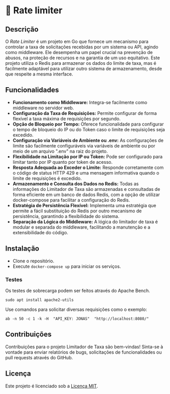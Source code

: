 <!-- Jonas Borges L Moraes -->
<!-- jonasleo92@yahoo.com.br -->

# 🚀 Rate limiter

## Descrição

O _Rate Limiter_ é um projeto em Go que fornece um mecanismo para controlar a taxa de solicitações recebidas por um sistema ou API, agindo como middleware. Ele desempenha um papel crucial na prevenção de abusos, na proteção de recursos e na garantia de um uso equitativo. Este projeto utiliza o Redis para armazenar os dados do limite de taxa, mas é facilmente adaptável para utilizar outro sistema de armazenamento, desde que respeite a mesma interface.

## Funcionalidades

- **Funcionamento como Middleware:** Integra-se facilmente como middleware no servidor web.
- **Configuração da Taxa de Requisições:** Permite configurar de forma flexível a taxa máxima de requisições por segundo.
- **Opção de Bloqueio por Tempo:** Oferece funcionalidade para configurar o tempo de bloqueio do IP ou do Token caso o limite de requisições seja excedido.
- **Configuração via Variáveis de Ambiente ou .env:** As configurações de limite são facilmente configuráveis via variáveis de ambiente ou por meio de um arquivo ".env" na raiz do projeto.
- **Flexibilidade na Limitação por IP ou Token:** Pode ser configurado para limitar tanto por IP quanto por token de acesso.
- **Resposta Adequada ao Exceder o Limite:** Responde corretamente com o código de status HTTP 429 e uma mensagem informativa quando o limite de requisições é excedido.
- **Armazenamento e Consulta dos Dados no Redis:** Todas as informações do Limitador de Taxa são armazenadas e consultadas de forma eficiente em um banco de dados Redis, com a opção de utilizar docker-compose para facilitar a configuração do Redis.
- **Estratégia de Persistência Flexível:** Implementa uma estratégia que permite a fácil substituição do Redis por outro mecanismo de persistência, garantindo a flexibilidade do sistema.
- **Separação da Lógica do Middleware:** A lógica do limitador de taxa é modular e separada do middleware, facilitando a manutenção e a extensibilidade do código.

## Instalação

- Clone o repositório.
- Execute `docker-compose up` para iniciar os serviços.

### Testes

Os testes de sobrecarga podem ser feitos através do Apache Bench.

`sudo apt install apache2-utils`

Use comandos para solicitar diversas requisições como o exemplo:

`ab -n 50 -c 1 -k -H  "API_KEY: JONAS"  "http://localhost:8080/"`

## Contribuições

Contribuições para o projeto Limitador de Taxa são bem-vindas! Sinta-se à vontade para enviar relatórios de bugs, solicitações de funcionalidades ou pull requests através do GitHub.

## Licença

Este projeto é licenciado sob a [Licença MIT](LICENSE).
